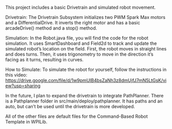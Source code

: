 This project includes a basic Drivetrain and simulated robot movement. 

Drivetrain: The Drivetrain Subsystem initializes two PWM Spark Max motors and a DifferentialDrive. It inverts the right motor and has a basic arcadeDrive() method and a stop() method. 

Simulation: In the Robot.java file, you will find the code for the robot simulation. It uses SmartDashboard and Field2d to track and update the simulated robot’s location on the field. First, the robot moves in straight lines and does turns. Then, it uses trigonometry to move in the direction it’s facing as it turns, resulting in curves. 
    
How to Simulate: To simulate the robot for yourself, follow the instructions in this video: https://drive.google.com/file/d/1w9pmUIB4bsZaNh3z8dmUjfJ7mN5LtGsK/view?usp=sharing

In the future, I plan to expand the drivetrain to integrate PathPlanner. There is a Pathplanner folder in src/main/deploy/pathplanner. It has paths and an auto, but can’t be used until the drivetrain is more developed. 

All of the other files are default files for the Command-Based Robot Template in WPILib. 

